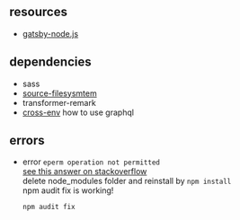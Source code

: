 
## resources
 - [gatsby-node.js](https://www.gatsbyjs.com/docs/reference/config-files/gatsby-node/)

## dependencies
 - sass
 - [source-filesysmtem](https://www.gatsbyjs.com/plugins/gatsby-source-filesystem/?=gatsby-source-)
 - transformer-remark
 - [cross-env](https://www.gatsbyjs.com/docs/using-graphql-playground/)
    how to use graphql
 

## errors
 - error ```eperm operation not permitted```  
   [see this answer on stackoverflow](https://stackoverflow.com/questions/34600932/npm-eperm-operation-not-permitted-on-windows)  
   delete node_modules folder and reinstall by `npm install`  
   npm audit fix is working!
   ```
   npm audit fix
   ```
   
